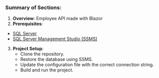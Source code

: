 
### Summary of Sections:

1. **Overview**: Employee API made with Blazor
2. **Prerequisites**:
- [SQL Server](https://www.microsoft.com/en-us/sql-server/sql-server-downloads)
- [SQL Server Management Studio (SSMS)](https://docs.microsoft.com/en-us/sql/ssms/download-sql-server-management-studio-ssms)

3. **Project Setup**:
   - Clone the repository.
   - Restore the database using SSMS.
   - Update the configuration file with the correct connection string.
   - Build and run the project.

